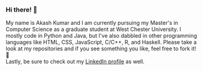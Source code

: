 ### Hi there! 👋
My name is Akash Kumar and I am currently pursuing my Master's in Computer Science as a graduate student at West Chester University.
I mostly code in Python and Java, but I've also dabbled in other programming languages like HTML, CSS, JavaScript, C/C++, R, and Haskell.
Please take a look at my repositories and if you see something you like, feel free to fork it! 🍴  
Lastly, be sure to check out my [LinkedIn profile](https://www.linkedin.com/in/akash-kumar-universe/) as well.

<!--
**KumarUniverse/KumarUniverse** is a ✨ _special_ ✨ repository because its `README.md` (this file) appears on your GitHub profile.

Here are some ideas to get you started:

- 🔭 I’m currently working on ...
- 🌱 I’m currently learning ...
- 👯 I’m looking to collaborate on ...
- 🤔 I’m looking for help with ...
- 💬 Ask me about ...
- 📫 How to reach me: ...
- 😄 Pronouns: ...
- ⚡ Fun fact: ...
-->
